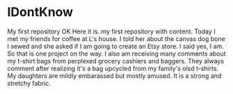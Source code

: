 # IDontKnow
My first repository
OK Here it is..my first repository with content. Today I met my friends for coffee at L's house. I told her about the canvas dog bone I sewed and she asked if I am going to create an Etsy store. I said yes, I am.  So that is one project on the way. I also am receiving many comments about my t-shirt bags from perplexed grocery cashiers and baggers. They always comment after realizing it's a bag upcycled from my family's olsd t-shirts. My daughters are mildly embarassed but mostly amused. It is a strong and stretchy fabric. 
